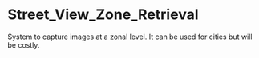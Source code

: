 # Street_View_Zone_Retrieval
System to capture images at a zonal level. It can be used for cities but will be costly. 
